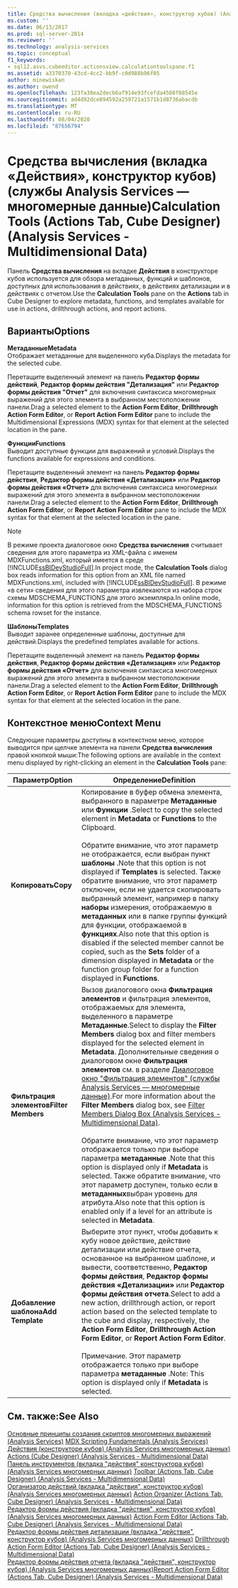 ```yaml
---
title: Средства вычисления (вкладка «действия», конструктор кубов) (Analysis Services многомерных данных) | Документация Майкрософт
ms.custom: ''
ms.date: 06/13/2017
ms.prod: sql-server-2014
ms.reviewer: ''
ms.technology: analysis-services
ms.topic: conceptual
f1_keywords:
- sql12.asvs.cubeeditor.actionsview.calculationtoolspane.f1
ms.assetid: a3370370-43cd-4cc2-bb9f-c0d988b96f05
author: minewiskan
ms.author: owend
ms.openlocfilehash: 123fa38ea2decb6af914e93fcefda4508f08545e
ms.sourcegitcommit: ad4d92dce894592a259721a1571b1d8736abacdb
ms.translationtype: MT
ms.contentlocale: ru-RU
ms.lasthandoff: 08/04/2020
ms.locfileid: "87656794"
---
```

# <a name="calculation-tools-actions-tab-cube-designer-analysis-services---multidimensional-data"></a><span data-ttu-id="9f824-102">Средства вычисления (вкладка «Действия», конструктор кубов) (службы Analysis Services — многомерные данные)</span><span class="sxs-lookup"><span data-stu-id="9f824-102">Calculation Tools (Actions Tab, Cube Designer) (Analysis Services - Multidimensional Data)</span></span>
  <span data-ttu-id="9f824-103">Панель **Средства вычисления** на вкладке **Действия** в конструкторе кубов используется для обзора метаданных, функций и шаблонов, доступных для использования в действиях, в действиях детализации и в действиях с отчетом.</span><span class="sxs-lookup"><span data-stu-id="9f824-103">Use the **Calculation Tools** pane on the **Actions** tab in Cube Designer to explore metadata, functions, and templates available for use in actions, drillthrough actions, and report actions.</span></span>  
  
## <a name="options"></a><span data-ttu-id="9f824-104">Варианты</span><span class="sxs-lookup"><span data-stu-id="9f824-104">Options</span></span>  
 <span data-ttu-id="9f824-105">**Метаданные**</span><span class="sxs-lookup"><span data-stu-id="9f824-105">**Metadata**</span></span>  
 <span data-ttu-id="9f824-106">Отображает метаданные для выделенного куба.</span><span class="sxs-lookup"><span data-stu-id="9f824-106">Displays the metadata for the selected cube.</span></span>  
  
 <span data-ttu-id="9f824-107">Перетащите выделенный элемент на панель **Редактор формы действий**, **Редактор формы действия "Детализация"** или **Редактор формы действия "Отчет"** для включения синтаксиса многомерных выражений для этого элемента в выбранном местоположении панели.</span><span class="sxs-lookup"><span data-stu-id="9f824-107">Drag a selected element to the **Action Form Editor**, **Drillthrough Action Form Editor**, or **Report Action Form Editor** pane to include the Multidimensional Expressions (MDX) syntax for that element at the selected location in the pane.</span></span>  
  
 <span data-ttu-id="9f824-108">**Функции**</span><span class="sxs-lookup"><span data-stu-id="9f824-108">**Functions**</span></span>  
 <span data-ttu-id="9f824-109">Выводит доступные функции для выражений и условий.</span><span class="sxs-lookup"><span data-stu-id="9f824-109">Displays the functions available for expressions and conditions.</span></span>  
  
 <span data-ttu-id="9f824-110">Перетащите выделенный элемент на панель **Редактор формы действия**, **Редактор формы действия «Детализация»** или **Редактор формы действия «Отчет»** для включения синтаксиса многомерных выражений для этого элемента в выбранном местоположении панели.</span><span class="sxs-lookup"><span data-stu-id="9f824-110">Drag a selected element to the **Action Form Editor**, **Drillthrough Action Form Editor**, or **Report Action Form Editor** pane to include the MDX syntax for that element at the selected location in the pane.</span></span>  
  
> [!NOTE]  
>  <span data-ttu-id="9f824-111">В режиме проекта диалоговое окно **Средства вычисления** считывает сведения для этого параметра из XML-файла с именем MDXFunctions.xml, который имеется в среде [!INCLUDE[ssBIDevStudioFull](../includes/ssbidevstudiofull-md.md)].</span><span class="sxs-lookup"><span data-stu-id="9f824-111">In project mode, the **Calculation Tools** dialog box reads information for this option from an XML file named MDXFunctions.xml, included with [!INCLUDE[ssBIDevStudioFull](../includes/ssbidevstudiofull-md.md)].</span></span> <span data-ttu-id="9f824-112">В режиме «в сети» сведения для этого параметра извлекаются из набора строк схемы MDSCHEMA_FUNCTIONS для этого экземпляра.</span><span class="sxs-lookup"><span data-stu-id="9f824-112">In online mode, information for this option is retrieved from the MDSCHEMA_FUNCTIONS schema rowset for the instance.</span></span>  
  
 <span data-ttu-id="9f824-113">**Шаблоны**</span><span class="sxs-lookup"><span data-stu-id="9f824-113">**Templates**</span></span>  
 <span data-ttu-id="9f824-114">Выводит заранее определенные шаблоны, доступные для действий.</span><span class="sxs-lookup"><span data-stu-id="9f824-114">Displays the predefined templates available for actions.</span></span>  
  
 <span data-ttu-id="9f824-115">Перетащите выделенный элемент на панель **Редактор формы действия**, **Редактор формы действия «Детализация»** или **Редактор формы действия «Отчет»** для включения синтаксиса многомерных выражений для этого элемента в выбранном местоположении панели.</span><span class="sxs-lookup"><span data-stu-id="9f824-115">Drag a selected element to the **Action Form Editor**, **Drillthrough Action Form Editor**, or **Report Action Form Editor** pane to include the MDX syntax for that element at the selected location in the pane.</span></span>  
  
## <a name="context-menu"></a><span data-ttu-id="9f824-116">Контекстное меню</span><span class="sxs-lookup"><span data-stu-id="9f824-116">Context Menu</span></span>  
 <span data-ttu-id="9f824-117">Следующие параметры доступны в контекстном меню, которое выводится при щелчке элемента на панели **Средства вычисления** правой кнопкой мыши:</span><span class="sxs-lookup"><span data-stu-id="9f824-117">The following options are available in the context menu displayed by right-clicking an element in the **Calculation Tools** pane:</span></span>  
  
|<span data-ttu-id="9f824-118">Параметр</span><span class="sxs-lookup"><span data-stu-id="9f824-118">Option</span></span>|<span data-ttu-id="9f824-119">Определение</span><span class="sxs-lookup"><span data-stu-id="9f824-119">Definition</span></span>|  
|------------|----------------|  
|<span data-ttu-id="9f824-120">**Копировать**</span><span class="sxs-lookup"><span data-stu-id="9f824-120">**Copy**</span></span>|<span data-ttu-id="9f824-121">Копирование в буфер обмена элемента, выбранного в параметре **Метаданные** или **Функции** .</span><span class="sxs-lookup"><span data-stu-id="9f824-121">Select to copy the selected element in **Metadata** or **Functions** to the Clipboard.</span></span><br /><br /> <span data-ttu-id="9f824-122">Обратите внимание, что этот параметр не отображается, если выбран пункт **шаблоны** .</span><span class="sxs-lookup"><span data-stu-id="9f824-122">Note that this option is not displayed if **Templates** is selected.</span></span> <span data-ttu-id="9f824-123">Также обратите внимание, что этот параметр отключен, если не удается скопировать выбранный элемент, например в папку **наборы** измерения, отображаемую в **метаданных** или в папке группы функций для функции, отображаемой в **функциях**.</span><span class="sxs-lookup"><span data-stu-id="9f824-123">Also note that this option is disabled if the selected member cannot be copied, such as the **Sets** folder of a dimension displayed in **Metadata** or the function group folder for a function displayed in **Functions**.</span></span>|  
|<span data-ttu-id="9f824-124">**Фильтрация элементов**</span><span class="sxs-lookup"><span data-stu-id="9f824-124">**Filter Members**</span></span>|<span data-ttu-id="9f824-125">Вызов диалогового окна **Фильтрация элементов** и фильтрация элементов, отображаемых для элемента, выделенного в параметре **Метаданные**.</span><span class="sxs-lookup"><span data-stu-id="9f824-125">Select to display the **Filter Members** dialog box and filter members displayed for the selected element in **Metadata**.</span></span> <span data-ttu-id="9f824-126">Дополнительные сведения о диалоговом окне **Фильтрация элементов** см. в разделе [Диалоговое окно "Фильтрация элементов" (службы Analysis Services — многомерные данные)](filter-members-dialog-box-analysis-services-multidimensional-data.md).</span><span class="sxs-lookup"><span data-stu-id="9f824-126">For more information about the **Filter Members** dialog box, see [Filter Members Dialog Box &#40;Analysis Services - Multidimensional Data&#41;](filter-members-dialog-box-analysis-services-multidimensional-data.md).</span></span><br /><br /> <span data-ttu-id="9f824-127">Обратите внимание, что этот параметр отображается только при выборе параметра **метаданные** .</span><span class="sxs-lookup"><span data-stu-id="9f824-127">Note that this option is displayed only if **Metadata** is selected.</span></span> <span data-ttu-id="9f824-128">Также обратите внимание, что этот параметр доступен, только если в **метаданных**выбран уровень для атрибута.</span><span class="sxs-lookup"><span data-stu-id="9f824-128">Also note that this option is enabled only if a level for an attribute is selected in **Metadata**.</span></span>|  
|<span data-ttu-id="9f824-129">**Добавление шаблона**</span><span class="sxs-lookup"><span data-stu-id="9f824-129">**Add Template**</span></span>|<span data-ttu-id="9f824-130">Выберите этот пункт, чтобы добавить к кубу новое действие, действие детализации или действие отчета, основанное на выбранном шаблоне, и вывести, соответственно, **Редактор формы действия**, **Редактор формы действия «Детализации»** или **Редактор формы действия отчета**.</span><span class="sxs-lookup"><span data-stu-id="9f824-130">Select to add a new action, drillthrough action, or report action based on the selected template to the cube and display, respectively, the **Action Form Editor**, **Drillthrough Action Form Editor**, or **Report Action Form Editor**.</span></span><br /><br /> <span data-ttu-id="9f824-131">Примечание. Этот параметр отображается только при выборе параметра **метаданные** .</span><span class="sxs-lookup"><span data-stu-id="9f824-131">Note: This option is displayed only if **Metadata** is selected.</span></span>|  
  
## <a name="see-also"></a><span data-ttu-id="9f824-132">См. также:</span><span class="sxs-lookup"><span data-stu-id="9f824-132">See Also</span></span>  
 <span data-ttu-id="9f824-133">[Основные принципы создания скриптов многомерных выражений &#40;Analysis Services&#41;](multidimensional-models/mdx/mdx-scripting-fundamentals-analysis-services.md) </span><span class="sxs-lookup"><span data-stu-id="9f824-133">[MDX Scripting Fundamentals &#40;Analysis Services&#41;](multidimensional-models/mdx/mdx-scripting-fundamentals-analysis-services.md) </span></span>  
 <span data-ttu-id="9f824-134">[Действия &#40;конструкторе кубов&#41; &#40;Analysis Services многомерных данных&#41;](actions-cube-designer-analysis-services-multidimensional-data.md) </span><span class="sxs-lookup"><span data-stu-id="9f824-134">[Actions &#40;Cube Designer&#41; &#40;Analysis Services - Multidimensional Data&#41;](actions-cube-designer-analysis-services-multidimensional-data.md) </span></span>  
 <span data-ttu-id="9f824-135">[Панель инструментов &#40;вкладка "действия" конструктора кубов&#41; &#40;Analysis Services многомерных данных&#41;](toolbar-actions-tab-cube-designer-analysis-services-multidimensional-data.md) </span><span class="sxs-lookup"><span data-stu-id="9f824-135">[Toolbar &#40;Actions Tab, Cube Designer&#41; &#40;Analysis Services - Multidimensional Data&#41;](toolbar-actions-tab-cube-designer-analysis-services-multidimensional-data.md) </span></span>  
 <span data-ttu-id="9f824-136">[Организатор действий &#40;вкладка "действия", конструктор кубов&#41; &#40;Analysis Services многомерных данных&#41;](action-organizer-cube-designer-analysis-services-multidimensional-data.md) </span><span class="sxs-lookup"><span data-stu-id="9f824-136">[Action Organizer &#40;Actions Tab, Cube Designer&#41; &#40;Analysis Services - Multidimensional Data&#41;](action-organizer-cube-designer-analysis-services-multidimensional-data.md) </span></span>  
 <span data-ttu-id="9f824-137">[Редактор формы действия &#40;вкладка "действия", конструктор кубов&#41; &#40;Analysis Services многомерных данных&#41;](action-form-editor-cube-designer-analysis-services-multidimensional-data.md) </span><span class="sxs-lookup"><span data-stu-id="9f824-137">[Action Form Editor &#40;Actions Tab, Cube Designer&#41; &#40;Analysis Services - Multidimensional Data&#41;](action-form-editor-cube-designer-analysis-services-multidimensional-data.md) </span></span>  
 <span data-ttu-id="9f824-138">[Редактор формы действия детализации &#40;вкладка "действия", конструктор кубов&#41; &#40;Analysis Services многомерных данных&#41;](drillthrough-action-form-editor-cube-designer-analysis-services-multidimensional-data.md) </span><span class="sxs-lookup"><span data-stu-id="9f824-138">[Drillthrough Action Form Editor &#40;Actions Tab, Cube Designer&#41; &#40;Analysis Services - Multidimensional Data&#41;](drillthrough-action-form-editor-cube-designer-analysis-services-multidimensional-data.md) </span></span>  
 [<span data-ttu-id="9f824-139">Редактор формы действия отчета &#40;вкладка "действия", конструктор кубов&#41; &#40;Analysis Services многомерных данных&#41;</span><span class="sxs-lookup"><span data-stu-id="9f824-139">Report Action Form Editor &#40;Actions Tab, Cube Designer&#41; &#40;Analysis Services - Multidimensional Data&#41;</span></span>](report-action-form-editor-cube-designer-analysis-services-multidimensional-data.md)  
  
  
